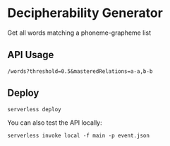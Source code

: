 # Decipherability Generator

Get all words matching a phoneme-grapheme list

## API Usage

```
/words?threshold=0.5&masteredRelations=a-a,b-b
```

## Deploy

```
serverless deploy
```

You can also test the API locally:

```
serverless invoke local -f main -p event.json
```
